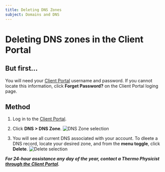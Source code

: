 ```yaml
---
title: Deleting DNS Zones
subject: Domains and DNS
---
```


# Deleting DNS zones in the Client Portal

## But first...
You will need your [Client Portal](https://core.thermo.io/login/) username and password. If you cannot locate this information, click **Forget Password?** on the Client Portal loging page.

## Method
1. Log in to the [Client Portal](https://core.thermo.io/login/).
2. Click **DNS > DNS Zone**.
   ![DNS Zone selection](https://raw.githubusercontent.com/thermoio/docs/master/images/editing-dns-zones/2017-11-14_17-42-38.png)

3. You will see all current DNS associated with your account. To dleete a DNS record, locate your desired zone, and from the **menu toggle**, click **Delete**.
   ![Delete selection](https://raw.githubusercontent.com/thermoio/docs/master/images/editing-dns-zones/2017-11-14_17-48-32.png)


**_For 24-hour assistance any day of the year, contact a Thermo Physicist [through the Client Portal](https://core.thermo.io/login/)._**
